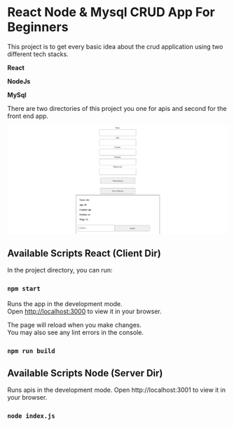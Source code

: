 # React Node & Mysql CRUD App For Beginners


This project is to get every basic idea about the crud application using two different tech stacks.

**React**

**NodeJs**

**MySql**

There are two directories of this project you one for apis and second for the front end app.

![img.png](img.png)

## Available Scripts React (Client Dir)

In the project directory, you can run:

### `npm start`

Runs the app in the development mode.\
Open [http://localhost:3000](http://localhost:3000) to view it in your browser.

The page will reload when you make changes.\
You may also see any lint errors in the console.

### `npm run build`

## Available Scripts Node (Server Dir)

Runs apis in the development mode.
Open http://localhost:3001 to view it in your browser.

### `node index.js`

